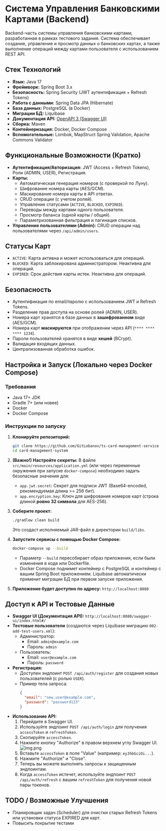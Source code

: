 # Система Управления Банковскими Картами (Backend)

Backend-часть системы управления банковскими картами, разработанная в рамках тестового задания. Система обеспечивает создание, управление и просмотр данных о банковских картах, а также выполнение операций между картами пользователя с использованием REST API.

## Стек Технологий

*   **Язык:** Java 17
*   **Фреймворк:** Spring Boot 3.x
*   **Безопасность:** Spring Security (JWT аутентификация + Refresh Tokens)
*   **Работа с данными:** Spring Data JPA (Hibernate)
*   **База данных:** PostgreSQL (в Docker)
*   **Миграции БД:** Liquibase
*   **Документация API:** [OpenAPI 3 (Swagger UI)](https://springdoc.org/#getting-started)
*   **Сборка:** Maven 
*   **Контейнеризация:** Docker, Docker Compose
*   **Вспомогательные:** Lombok, MapStruct Spring Validation, Apache Commons Validator

## Функциональные Возможности (Кратко)

*   **Аутентификация/Авторизация:** JWT (Access + Refresh Tokens), Роли (ADMIN, USER), Регистрация.
*   **Карты:**
    *   Автоматическая генерация номеров (с проверкой по Луну).
    *   Шифрование номера карты (AES/GCM).
    *   Маскирование номера карты в API ответах.
    *   CRUD операции (с учетом ролей).
    *   Управление статусами (`ACTIVE`, `BLOCKED`, `EXPIRED`).
    *   Переводы между картами одного пользователя.
    *   Просмотр баланса (одной карты / общий).
    *   Параметризованная фильтрация и пагинация списков.
*   **Управление пользователями (Admin):** CRUD операции над пользователями через `/api/admin/users`.

## Статусы Карт
*   `ACTIVE`: Карта активна и может использоваться для операций.
*   `BLOCKED`: Карта заблокирована администратором. Неактивна для операций.
*   `EXPIRED`: Срок действия карты истек. Неактивна для операций.

## Безопасность
*   Аутентификация по email/паролю с использованием JWT и Refresh Tokens.
*   Разделение прав доступа на основе ролей (ADMIN, USER).
*   Номера карт хранятся в базе данных в **зашифрованном** виде (AES/GCM).
*   Номера карт **маскируются** при отображении через API (`**** **** **** 1234`).
*   Пароли пользователей хранятся в виде **хешей** (BCrypt).
*   Валидация входящих данных.
*   Централизованная обработка ошибок.

## Настройка и Запуск (Локально через Docker Compose)

### Требования
*   Java 17+ JDK
*   Gradle 7+ (или новее)
*   Docker
*   Docker Compose

### Инструкции по запуску
1.  **Клонируйте репозиторий:**
    ```bash
    git clone https://github.com/GitLobanov/ts-card-management-service
    cd card-management-system
    ```
2.  **(Важно!) Настройте секреты:**
    В файле `src/main/resources/application.yml` (или через переменные окружения при запуске `docker-compose`) необходимо задать безопасные значения для:
    *   `app.jwt.secret`: Секрет для подписи JWT (Base64-encoded, рекомендуемая длина >= 256 бит).
    *   `app.encryption.key`: Ключ для шифрования номеров карт (строка длиной **ровно 32 символа** для AES-256).

3.  **Соберите проект:**
    ```bash
    ./gradlew clean build
    ```
    Это создаст исполняемый JAR-файл в директории `build/libs`.

4.  **Запустите сервисы с помощью Docker Compose:**
    ```bash
    docker-compose up --build
    ```
    *   Параметр `--build` пересобирает образ приложения, если были изменения в коде или Dockerfile.
    *   Docker Compose поднимет контейнер с PostgreSQL и контейнер с вашим Spring Boot приложением. Liquibase автоматически применит миграции БД при первом запуске приложения.

5.  **Приложение будет доступно по адресу:** `http://localhost:8080`

## Доступ к API и Тестовые Данные
*   **Swagger UI (Документация API):** `http://localhost:8080/swagger-ui/index.html#/`
*   **Тестовые пользователи** (создаются через Liquibase миграцию `002-add-test-users.xml`):
    *   Администратор:
        *   Email: `admin@example.com`
        *   Пароль: `admin`
    *   Пользователь:
        *   Email: `user@example.com`
        *   Пароль: `password`
*   **Регистрация:**
    *   Доступен эндпоинт `POST /api/auth/register` для создания новых пользователей (с ролью `USER`).
    *   Пример тела запроса:
        ```json
        {
          "email": "new.user@example.com",
          "password": "password123"
        }
        ```
*   **Использование API:**
    1.  Перейдите в Swagger UI.
    2.  Используйте эндпоинт `POST /api/auth/login` для получения `accessToken` и `refreshToken`.
    3.  Скопируйте `accessToken`.
    4.  Нажмите кнопку "Authorize" в правом верхнем углу Swagger UI.
![img.png](swagger-to-authorize.png)
     5.  Вставьте `accessToken` в поле "Value" (например: `eyJhbGciOi...`).
     6.  Нажмите "Authorize" и "Close".
     7.  Теперь вы можете выполнять запросы к защищенным эндпоинтам.
     8.  Когда `accessToken` истечет, используйте эндпоинт `POST /api/auth/refresh` с вашим `refreshToken` для получения новой пары токенов.

## TODO / Возможные Улучшения
* Планировщик задач (Scheduler) для очистки старых Refresh Tokens или установки статуса EXPIRED для карт.
* Повысить покрытие тестами
